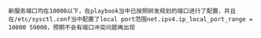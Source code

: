     新服务端口均在10000以下，在playbook当中已按照研发规划的端口进行了配置，并且在/etc/sysctl.conf当中配置了local port范围net.ipv4.ip_local_port_range = 10000 59000，预期不会有端口冲突问题再出现